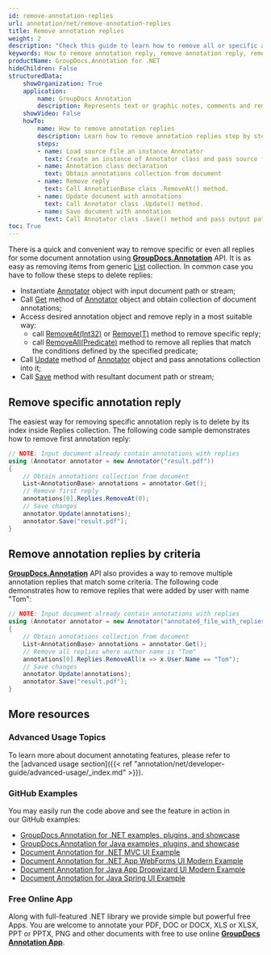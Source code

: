 ```yaml
---
id: remove-annotation-replies
url: annotation/net/remove-annotation-replies
title: Remove annotation replies
weight: 2
description: "Check this guide to learn how to remove all or specific annotation replies when collaborate over document using GroupDocs.Annotation for .NET API."
keywords: How to remove annotation reply, remove annotation reply, remove reply, reply to annotation, remove annotation comment
productName: GroupDocs.Annotation for .NET
hideChildren: False
structuredData:
    showOrganization: True
    application:    
        name: GroupDocs Annotation
        description: Represents text or graphic notes, comments and remarks attached to a specific part of the content of the document using C#
    showVideo: False
    howTo:
        name: How to remove annotation replies
        description: Learn how to remove annotation replies step by step
        steps:
        - name: Load source file an instance Annotator
          text: Create an instance of Annotator class and pass source file path as a constructor parameter. You may specify absolute or relative file path as per your requirements. 
        - name: Annotation class declaration
          text: Obtain annotations collection from document
        - name: Remove reply 
          text: Call AnnotationBase class .RemoveAt() method.
        - name: Update document with annotations
          text: Call Annotator class .Update() method.
        - name: Save document with annotation
          text: Call Annotator class .Save() method and pass output path file.
toc: True
---
```

There is a quick and convenient way to remove specific or even all replies for some document annotation using **[GroupDocs.Annotation](https://products.groupdocs.com/annotation/net)** API. It is as easy as removing items from generic [List<T>](https://docs.microsoft.com/en-us/dotnet/api/system.collections.generic.list-1) collection. In common case you have to follow these steps to delete replies:

*   Instantiate [Annotator](https://apireference.groupdocs.com/net/annotation/groupdocs.annotation/annotator) object with input document path or stream;
*   Call [Get](https://apireference.groupdocs.com/annotation/net/groupdocs.annotation/annotator/methods/get) method of [Annotator](https://apireference.groupdocs.com/net/annotation/groupdocs.annotation/annotator) object and obtain collection of document annotations;
*   Access desired annotation object and remove reply in a most suitable way:
    *   call [RemoveAt(Int32)](https://docs.microsoft.com/en-us/dotnet/api/system.collections.generic.list-1.removeat) or [Remove(T)](https://docs.microsoft.com/en-us/dotnet/api/system.collections.generic.list-1.remove) method to remove specific reply;
    *   call [RemoveAll(Predicate<T>)](https://docs.microsoft.com/en-us/dotnet/api/system.collections.generic.list-1.removeall) method to remove all replies that match the conditions defined by the specified predicate;
*   Call [Update](https://apireference.groupdocs.com/net/annotation/groupdocs.annotation/annotator/methods/update/index) method of [Annotator](https://apireference.groupdocs.com/net/annotation/groupdocs.annotation/annotator) object and pass annotations collection into it;
*   Call [Save](https://apireference.groupdocs.com/net/annotation/groupdocs.annotation/annotator/methods/save/index) method with resultant document path or stream;
    

## Remove specific annotation reply 

The easiest way for removing specific annotation reply is to delete by its index inside Replies collection. The following code sample demonstrates how to remove first annotation reply:

```csharp
// NOTE: Input document already contain annotations with replies
using (Annotator annotator = new Annotator("result.pdf"))
{
    // Obtain annotations collection from document
    List<AnnotationBase> annotations = annotator.Get();               
	// Remove first reply 
	annotations[0].Replies.RemoveAt(0);
	// Save changes
	annotator.Update(annotations);
	annotator.Save("result.pdf");
}
```

## Remove annotation replies by criteria

**[GroupDocs.Annotation](https://products.groupdocs.com/annotation/net)** API also provides a way to remove multiple annotation replies that match some criteria. The following code demonstrates how to remove replies that were added by user with name "Tom":

```csharp
// NOTE: Input document already contain annotations with replies
using (Annotator annotator = new Annotator("annotated_file_with_replies.pdf"))
{
    // Obtain annotations collection from document
    List<AnnotationBase> annotations = annotator.Get();
    // Remove all replies where author name is "Tom"
    annotations[0].Replies.RemoveAll(x => x.User.Name == "Tom");
    // Save changes
    annotator.Update(annotations);
    annotator.Save("result.pdf");
}
```

## More resources
### Advanced Usage Topics
To learn more about document annotating features, please refer to the [advanced usage section]({{< ref "annotation/net/developer-guide/advanced-usage/_index.md" >}}).

### GitHub Examples
You may easily run the code above and see the feature in action in our GitHub examples:

*   [GroupDocs.Annotation for .NET examples, plugins, and showcase](https://github.com/groupdocs-annotation/GroupDocs.Annotation-for-.NET)
*   [GroupDocs.Annotation for Java examples, plugins, and showcase](https://github.com/groupdocs-annotation/GroupDocs.Annotation-for-Java)
*   [Document Annotation for .NET MVC UI Example](https://github.com/groupdocs-annotation/GroupDocs.Annotation-for-.NET-MVC)
*   [Document Annotation for .NET App WebForms UI Modern Example](https://github.com/groupdocs-annotation/GroupDocs.Annotation-for-.NET-WebForms)
*   [Document Annotation for Java App Dropwizard UI Modern Example](https://github.com/groupdocs-annotation/GroupDocs.Annotation-for-Java-Dropwizard)
*   [Document Annotation for Java Spring UI Example](https://github.com/groupdocs-annotation/GroupDocs.Annotation-for-Java-Spring)
    

### Free Online App
Along with full-featured .NET library we provide simple but powerful free Apps.
You are welcome to annotate your PDF, DOC or DOCX, XLS or XLSX, PPT or PPTX, PNG and other documents with free to use online **[GroupDocs Annotation App](https://products.groupdocs.app/annotation)**.